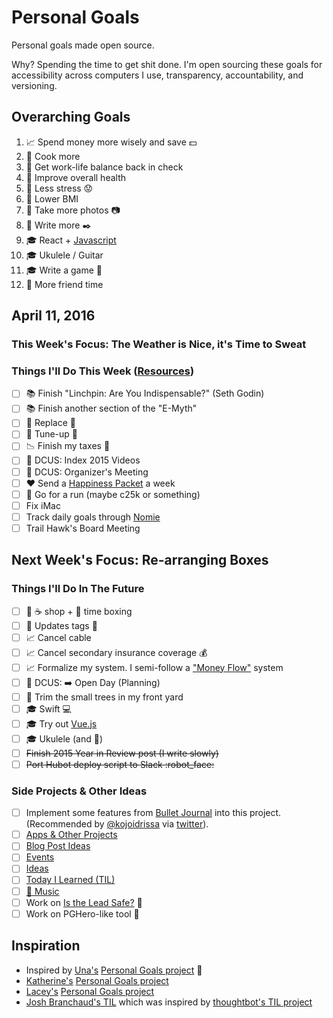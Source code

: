 # Personal Goals

Personal goals made open source.

Why? Spending the time to get shit done. I'm open sourcing these goals for accessibility across computers I use, transparency, accountability, and versioning.

## Overarching Goals

1. :chart_with_upwards_trend: Spend money more wisely and save :dollar:
1. :hospital: Cook more
1. :hospital: Get work-life balance back in check
1. :hospital: Improve overall health
1. :hospital: Less stress :worried:
1. :hospital: Lower BMI
1. :rowboat: Take more photos :camera:
1. :rowboat: Write more :black_nib:
1. :mortar_board: React + [Javascript](https://github.com/getify/You-Dont-Know-JS)
1. :mortar_board: Ukulele / Guitar
1. :mortar_board: Write a game :space_invader:
1. :speech_balloon: More friend time

## April 11, 2016

### This Week's Focus: The Weather is Nice, it's Time to Sweat

### Things I'll Do This Week ([Resources](resources.md))

- [ ] :books: Finish "Linchpin: Are You Indispensable?" (Seth Godin)
- [ ] :books: Finish another section of the "E-Myth"
- [ ] :car: Replace :battery:
- [ ] :car: Tune-up :wrench:
- [ ] :chart_with_downwards_trend: Finish my taxes :money_with_wings:
- [ ] :circus_tent: DCUS: Index 2015 Videos
- [ ] :circus_tent: DCUS: Organizer's Meeting
- [ ] :heart: Send a [Happiness Packet](https://www.happinesspackets.io/) a week
- [ ] :running: Go for a run (maybe c25k or something)
- [ ] Fix iMac
- [ ] Track daily goals through [Nomie](https://nomie.io/)
- [ ] Trail Hawk's Board Meeting

## Next Week's Focus: Re-arranging Boxes

### Things I'll Do In The Future

- [ ] :calendar: :coffee: shop + :email: time boxing
- [ ] :car: Updates tags :ticket:
- [ ] :chart_with_upwards_trend: Cancel cable
- [ ] :chart_with_upwards_trend: Cancel secondary insurance coverage :moneybag:
- [ ] :chart_with_upwards_trend: Formalize my system. I semi-follow a ["Money Flow"](http://www.nerdwallet.com/blog/advisorvoices/a-smart-system-to-track-your-money-flow/) system
- [ ] :circus_tent: DCUS: :arrow_right: Open Day (Planning)
- [ ] :house_with_garden: Trim the small trees in my front yard 
- [ ] :mortar_board: Swift :computer:
- [ ] :mortar_board: Try out [Vue.js](https://vuejs.org/)
- [ ] :mortar_board: Ukulele (and :guitar:)
- [ ] ~~Finish 2015 Year in Review post (I write slowly)~~
- [ ] ~~Port Hubot deploy script to Slack :robot_face:~~

### Side Projects & Other Ideas

- [ ] Implement some features from [Bullet Journal](http://bulletjournal.com/get-started/) into this project. (Recommended by [@kojoidrissa](https://github.com/kojoidrissa) via [twitter](https://twitter.com/webology/status/701118226801889280)).
- [ ] [Apps & Other Projects](ideas/app-ideas.md)
- [ ] [Blog Post Ideas](ideas/blog-ideas.md)
- [ ] [Events](content-list/events.md)
- [ ] [Ideas](ideas/README.md)
- [ ] [Today I Learned (TIL)](til/README.md)
- [ ] [:musical_note: Music](content-list/music/README.md)
- [ ] Work on [Is the Lead Safe?](http://www.istheleadsafe.com/) :basketball:
- [ ] Work on PGHero-like tool :hammer:

## Inspiration

- Inspired by [Una's](https://github.com/una) [Personal Goals project](https://github.com/una/personal-goals) :muscle:
- [Katherine's](https://github.com/KatherineMichel) [Personal Goals project](https://github.com/KatherineMichel/personal-goals)
- [Lacey's](https://github.com/williln) [Personal Goals project](https://github.com/williln/personal-goals)
- [Josh Branchaud's TIL](https://github.com/jbranchaud/til) which was inspired by [thoughtbot's TIL project](https://github.com/thoughtbot/til)
